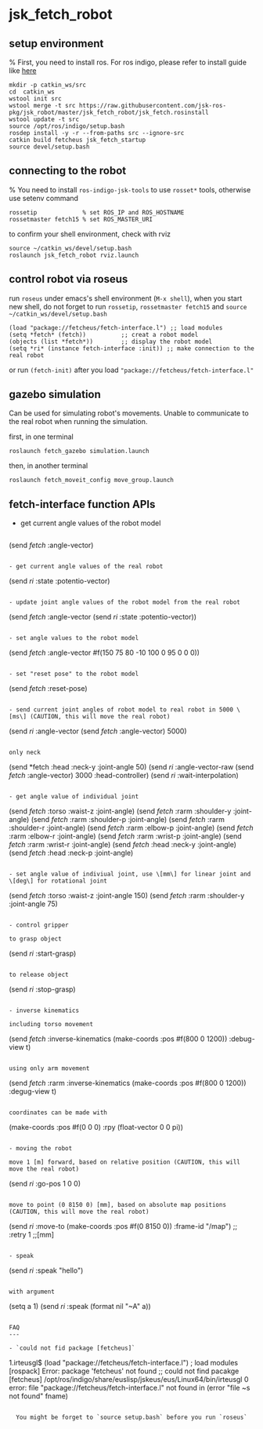 jsk_fetch_robot
================

setup environment
-----------------
% First, you need to install ros. For ros indigo, please refer to install guide like [here](http://wiki.ros.org/indigo/Installation/Ubuntu)

```
mkdir -p catkin_ws/src
cd  catkin_ws
wstool init src
wstool merge -t src https://raw.githubusercontent.com/jsk-ros-pkg/jsk_robot/master/jsk_fetch_robot/jsk_fetch.rosinstall
wstool update -t src
source /opt/ros/indigo/setup.bash
rosdep install -y -r --from-paths src --ignore-src
catkin build fetcheus jsk_fetch_startup
source devel/setup.bash
```

connecting to the robot
-----------------------

% You need to install `ros-indigo-jsk-tools` to use `rosset*` tools, otherwise use setenv command

```
rossetip             % set ROS_IP and ROS_HOSTNAME
rossetmaster fetch15 % set ROS_MASTER_URI
```

to confirm your shell environment, check with rviz
```
source ~/catkin_ws/devel/setup.bash
roslaunch jsk_fetch_robot rviz.launch
```

control robot via roseus
------------------------

run `roseus` under emacs's shell environment (`M-x shell`), when you start new shell, do not forget to run `rossetip`, `rossetmaster fetch15` and `source ~/catkin_ws/devel/setup.bash`

```
(load "package://fetcheus/fetch-interface.l") ;; load modules
(setq *fetch* (fetch))          ;; creat a robot model
(objects (list *fetch*))        ;; display the robot model
(setq *ri* (instance fetch-interface :init)) ;; make connection to the real robot
```

or run `(fetch-init)` after you load `"package://fetcheus/fetch-interface.l"`

gazebo simulation
------------------------

Can be used for simulating robot's movements. Unable to communicate to the real robot when running the simulation.

first, in one terminal
```
roslaunch fetch_gazebo simulation.launch
```
then, in another terminal
```
roslaunch fetch_moveit_config move_group.launch
```

fetch-interface function APIs
-----------------------------

- get current angle values of the robot model

  ```
(send *fetch* :angle-vector)
  ```

- get current angle values of the real robot

  ```
(send *ri* :state :potentio-vector)
  ```

- update joint angle values of the robot model from the real robot

  ```
(send *fetch* :angle-vector (send *ri* :state :potentio-vector))
  ```

- set angle values to the robot model

  ```
(send *fetch* :angle-vector #f(150 75 80 -10 100 0 95 0 0 0))
  ```

- set "reset pose" to the robot model

  ```
(send *fetch* :reset-pose)
  ```

- send current joint angles of robot model to real robot in 5000 \[ms\] (CAUTION, this will move the real robot)

  ```
(send *ri* :angle-vector (send *fetch* :angle-vector) 5000)
  ```

  only neck
  ```
(send *fetch :head :neck-y :joint-angle 50)
(send *ri* :angle-vector-raw (send *fetch* :angle-vector) 3000 :head-controller)
(send *ri* :wait-interpolation)
  ```

- get angle value of individual joint
  ```
(send *fetch* :torso :waist-z :joint-angle)
(send *fetch* :rarm :shoulder-y :joint-angle)
(send *fetch* :rarm :shoulder-p :joint-angle)
(send *fetch* :rarm :shoulder-r :joint-angle)
(send *fetch* :rarm :elbow-p :joint-angle)
(send *fetch* :rarm :elbow-r :joint-angle)
(send *fetch* :rarm :wrist-p :joint-angle)
(send *fetch* :rarm :wrist-r :joint-angle)
(send *fetch* :head :neck-y :joint-angle)
(send *fetch* :head :neck-p :joint-angle)
  ```

- set angle value of indiviual joint, use \[mm\] for linear joint and \[deg\] for rotational joint

  ```
(send *fetch* :torso :waist-z :joint-angle 150)
(send *fetch* :rarm :shoulder-y :joint-angle 75)
  ```

- control gripper

  to grasp object
  ```
(send *ri* :start-grasp)
  ```
  
  to release object
  ```
(send *ri* :stop-grasp)
  ```
  
- inverse kinematics

  including torso movement
  ```
(send *fetch* :inverse-kinematics (make-coords :pos #f(800 0 1200)) :debug-view t)
  ```
  
  using only arm movement
  ```
(send *fetch* :rarm :inverse-kinematics (make-coords :pos #f(800 0 1200)) :degug-view t)
  ```
  
  coordinates can be made with 
  ```
  (make-coords :pos #f(0 0 0) :rpy (float-vector 0 0 pi))
  ```
  
- moving the robot
 
 move 1 [m] forward, based on relative position (CAUTION, this will move the real robot)
 ```
 (send *ri* :go-pos 1 0 0)
 ```
 
 move to point (0 8150 0) [mm], based on absolute map positions (CAUTION, this will move the real robot)
 ```
 (send *ri* :move-to (make-coords :pos #f(0 8150 0)) :frame-id "/map") ;; :retry 1 ;;[mm]
 ```
 
- speak
 
 ```
  (send *ri* :speak "hello")
 ```

 with argument
 ```
 (setq a 1)
 (send *ri* :speak (format nil "~A" a))
 ```

FAQ
---

- `could not fid package [fetcheus]`

  ```
1.irteusgl$ (load "package://fetcheus/fetch-interface.l") ; load modules
[rospack] Error: package 'fetcheus' not found
;; could not find pacakge [fetcheus]
/opt/ros/indigo/share/euslisp/jskeus/eus/Linux64/bin/irteusgl 0 error:  file "package://fetcheus/fetch-interface.l" not found in (error "file ~s not found" fname)
```

  You might be forget to `source setup.bash` before you run `roseus`
